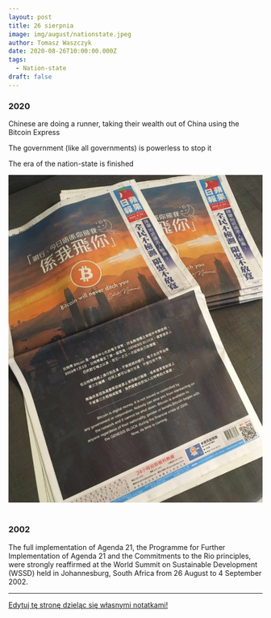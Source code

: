 ```yaml
---
layout: post
title: 26 sierpnia
image: img/august/nationstate.jpeg
author: Tomasz Waszczyk
date: 2020-08-26T10:00:00.000Z
tags:
  - Nation-state
draft: false  
---
```


### 2020

Chinese are doing a runner, taking their wealth out of China using the Bitcoin Express

The government (like all governments) is powerless to stop it

The era of the nation-state is finished

<img src="./img/august/nationstate.jpeg"><br><br>

### 2002

The full implementation of Agenda 21, the Programme for Further Implementation of Agenda 21 and the Commitments to the Rio principles, were strongly reaffirmed at the World Summit on Sustainable Development (WSSD) held in Johannesburg, South Africa from 26 August to 4 September 2002.

---

<a href="https://github.com/TomaszWaszczyk/historia.waszczyk.com/edit/master/src/content/august-26.md" target="_blank">Edytuj tę stronę dzieląc się własnymi notatkami!</a>
